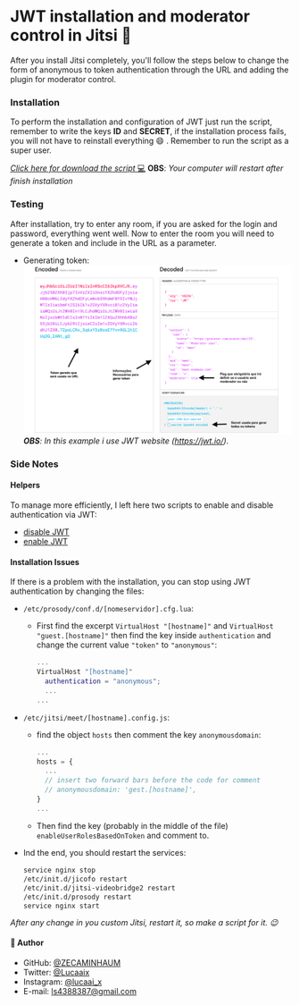 # JWT installation and moderator control in Jitsi :robot:

After you install Jitsi completely, you'll follow the steps below to change the form of anonymous to token authentication through the URL and adding the plugin for moderator control.


### Installation
To perform the installation and configuration of JWT just run the script, remember to write the keys **ID** and **SECRET**, if the installation process fails, you will not have to reinstall everything :smile: . Remember to run the script as a super user.


[*Click here for download the script* :computer:](/instalarJWT.sh)
**OBS**: *Your computer will restart after finish installation*

### Testing
After installation, try to enter any room, if you are asked for the login and password, everything went well. Now to enter the room you will need to generate a token and include in the URL as a parameter. 
- Generating token:
  ![Exemplo](/exemplo_jwt.png)
  ***OBS**: In this example i use JWT website (https://jwt.io/).*


### Side Notes
#### Helpers

To manage more efficiently, I left here two scripts to enable and disable authentication via JWT:

- [disable JWT](/disableJWT.sh)
- [enable JWT](/enableJWT.sh)
#### Installation Issues

  If there is a problem with the installation, you can stop using JWT authentication by changing the files:

  - `/etc/prosody/conf.d/[nomeservidor].cfg.lua`:
    * First find the excerpt `VirtualHost "[hostname]"` and `VirtualHost "guest.[hostname]"` then find the key inside `authentication` and change the current value `"token"` to `"anonymous"`:
      ```lua
      ...
      VirtualHost "[hostname]"
        authentication = "anonymous";
        ...
      ...
      ```
      
  - `/etc/jitsi/meet/[hostname].config.js`:
    * find the object `hosts` then comment the key `anonymousdomain`:
      ```javascript
      ... 
      hosts = {
        ...
        // insert two forward bars before the code for comment
        // anonymousdomain: 'gest.[hostname]',
      }
      ...
      ```

    * Then find the key (probably in the middle of the file) `enableUserRolesBasedOnToken` and comment to.

  - Ind the end, you should restart the services:
    ```shell script
    service nginx stop
    /etc/init.d/jicofo restart
    /etc/init.d/jitsi-videobridge2 restart
    /etc/init.d/prosody restart
    service nginx start
    ```  

  *After any change in you custom Jitsi, restart it, so make a script for it. :wink:*

#### :bust_in_silhouette: Author

- GitHub: [@ZECAMINHAUM](github.com/ZECAMINHAUM)
- Twitter: [@Lucaaix](https://twitter.com/Lucaai_x)
- Instagram: [@lucaai_x](https://instagram.com/lucaai_x)
- E-mail: ls4388387@gmail.com